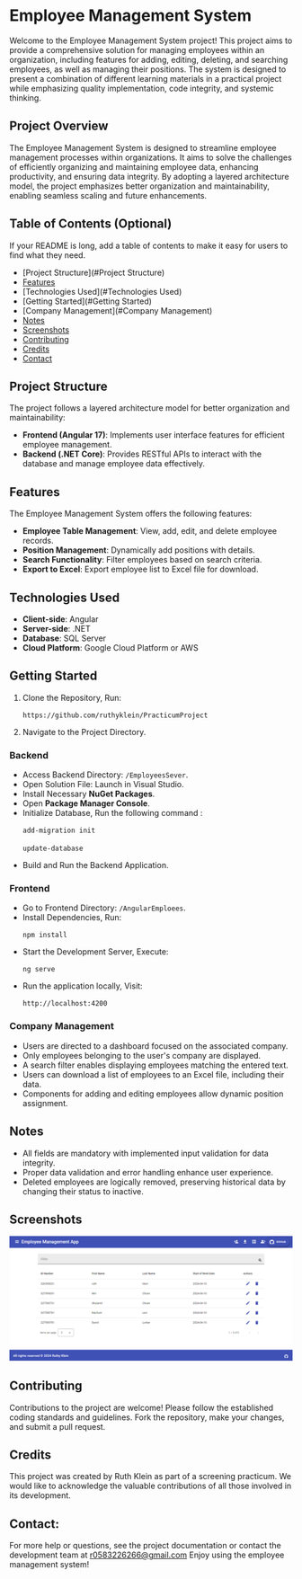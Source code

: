 # Employee Management System

Welcome to the Employee Management System project! This project aims to provide a comprehensive solution for managing employees within an organization, including features for adding, editing, deleting, and searching employees, as well as managing their positions. The system is designed to present a combination of different learning materials in a practical project while emphasizing quality implementation, code integrity, and systemic thinking.

## Project Overview

The Employee Management System is designed to streamline employee management processes within organizations. It aims to solve the challenges of efficiently organizing and maintaining employee data, enhancing productivity, and ensuring data integrity. By adopting a layered architecture model, the project emphasizes better organization and maintainability, enabling seamless scaling and future enhancements.
## Table of Contents (Optional)

If your README is long, add a table of contents to make it easy for users to find what they need.

- [Project Structure](#Project Structure)
- [Features](#Features)
- [Technologies Used](#Technologies Used)
- [Getting Started](#Getting Started)
- [Company Management](#Company Management)
- [Notes](#Notes)
- [Screenshots](#Screenshots)
- [Contributing](#Contributing)
- [Credits](#Credits)
- [Contact](#Contact)


## Project Structure

The project follows a layered architecture model for better organization and maintainability:

- **Frontend (Angular 17)**: Implements user interface features for efficient employee management.
- **Backend (.NET Core)**: Provides RESTful APIs to interact with the database and manage employee data effectively.

## Features

The Employee Management System offers the following features:
- **Employee Table Management**: View, add, edit, and delete employee records.
- **Position Management**: Dynamically add positions with details.
- **Search Functionality**: Filter employees based on search criteria.
- **Export to Excel**: Export employee list to Excel file for download.

## Technologies Used

- **Client-side**: Angular
- **Server-side**: .NET 
- **Database**: SQL Server
- **Cloud Platform**: Google Cloud Platform or AWS

## Getting Started

1. Clone the Repository, Run:
    ```
    https://github.com/ruthyklein/PracticumProject
    ```
2. Navigate to the Project Directory.
   
### Backend

- Access Backend Directory: `/EmployeesSever`.
- Open Solution File: Launch in Visual Studio.
- Install Necessary **NuGet Packages**.
- Open **Package Manager Console**.
- Initialize Database, Run the following command :
   ```
   add-migration init
   
   update-database
   ```
- Build and Run the Backend Application.

### Frontend

- Go to Frontend Directory: `/AngularEmploees`.
- Install Dependencies, Run:
    ```
   npm install
    ```
- Start the Development Server, Execute:
   ```
   ng serve
   ```
- Run the application locally, Visit:
    ```
   http://localhost:4200
    ```
   
### Company Management

- Users are directed to a dashboard focused on the associated company.
- Only employees belonging to the user's company are displayed.
- A search filter enables displaying employees matching the entered text.
- Users can download a list of employees to an Excel file, including their data.
- Components for adding and editing employees allow dynamic position assignment.

## Notes
- All fields are mandatory with implemented input validation for data integrity.
- Proper data validation and error handling enhance user experience.
- Deleted employees are logically removed, preserving historical data by changing their status to inactive.


## Screenshots

![Home Page](/AngularEmploees/src/assets/home_page.png)

## Contributing

Contributions to the project are welcome! Please follow the established coding standards and guidelines. Fork the repository, make your changes, and submit a pull request.

## Credits

This project was created by Ruth Klein as part of a screening practicum. We would like to acknowledge the valuable contributions of all those involved in its development.

## Contact:
For more help or questions, see the project documentation or contact the development team at r0583226266@gmail.com Enjoy using the employee management system!







